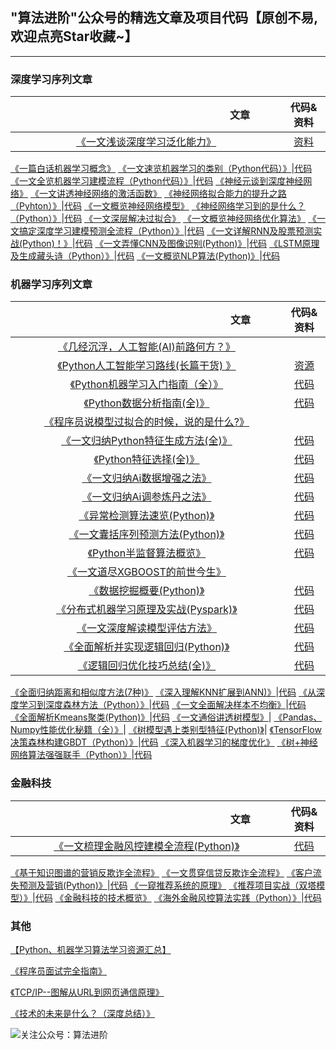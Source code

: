 ## "算法进阶"公众号的精选文章及项目代码【原创不易,欢迎点亮Star收藏~】


---
<h3 id="2">深度学习序列文章</h3>

|<img width=300/>文章<img width=300/>| 代码&资料|
 :-: | :-: |
[《一文浅谈深度学习泛化能力》](https://github.com/aialgorithm/Blog/issues/46)|[资料](https://github.com/aialgorithm/Blog/tree/master/projects/%E4%B8%80%E6%96%87%E6%B5%85%E8%B0%88%E6%B7%B1%E5%BA%A6%E5%AD%A6%E4%B9%A0%E6%B3%9B%E5%8C%96%E8%83%BD%E5%8A%9B)
[《一篇白话机器学习概念》](https://github.com/aialgorithm/Blog/issues/19)
[《一文速览机器学习的类别（Python代码）》](https://github.com/aialgorithm/Blog/issues/20)|[代码](https://github.com/aialgorithm/Blog/tree/master/projects/%E4%B8%80%E6%96%87%E9%80%9F%E8%A7%88%E6%9C%BA%E5%99%A8%E5%AD%A6%E4%B9%A0%E7%9A%84%E7%B1%BB%E5%88%AB%EF%BC%88Python%E4%BB%A3%E7%A0%81%EF%BC%89)
[《一文全览机器学习建模流程（Python代码）》](https://github.com/aialgorithm/Blog/issues/21)|[代码](https://github.com/aialgorithm/Blog/tree/master/projects/%E4%B8%80%E6%96%87%E5%85%A8%E8%A7%88%E6%9C%BA%E5%99%A8%E5%AD%A6%E4%B9%A0%E5%BB%BA%E6%A8%A1%E6%B5%81%E7%A8%8B%EF%BC%88Python%E4%BB%A3%E7%A0%81%EF%BC%89)
[《神经元谈到深度神经网络》](https://github.com/aialgorithm/Blog/issues/23)
[《一文讲透神经网络的激活函数》](https://github.com/aialgorithm/Blog/issues/24)
[《神经网络拟合能力的提升之路（Pyhton）》](https://github.com/aialgorithm/Blog/issues/25)|[代码](https://github.com/aialgorithm/Blog/tree/master/projects/%E7%A5%9E%E7%BB%8F%E7%BD%91%E7%BB%9C%E6%8B%9F%E5%90%88%E8%83%BD%E5%8A%9B%E7%9A%84%E6%8F%90%E5%8D%87%E4%B9%8B%E8%B7%AF%EF%BC%88Pyhton%EF%BC%89)
[《一文概览神经网络模型》](https://github.com/aialgorithm/Blog/issues/26)
[《神经网络学习到的是什么？（Python）》](https://github.com/aialgorithm/Blog/issues/27)|[代码](https://github.com/aialgorithm/Blog/tree/master/projects/%E7%A5%9E%E7%BB%8F%E7%BD%91%E7%BB%9C%E5%AD%A6%E4%B9%A0%E5%88%B0%E7%9A%84%E6%98%AF%E4%BB%80%E4%B9%88%EF%BC%9F%EF%BC%88Python%EF%BC%89)
[《一文深层解决过拟合》](https://github.com/aialgorithm/Blog/issues/29)
[《一文概览神经网络优化算法》](https://github.com/aialgorithm/Blog/issues/30)
[《一文搞定深度学习建模预测全流程（Python）》](https://github.com/aialgorithm/Blog/issues/31)|[代码](https://github.com/aialgorithm/Blog/tree/master/projects/%E4%B8%80%E6%96%87%E6%90%9E%E5%AE%9A%E6%B7%B1%E5%BA%A6%E5%AD%A6%E4%B9%A0%E5%BB%BA%E6%A8%A1%E9%A2%84%E6%B5%8B%E5%85%A8%E6%B5%81%E7%A8%8B(Python))
[《一文详解RNN及股票预测实战(Python)！》](https://github.com/aialgorithm/Blog/issues/35)|[代码](https://github.com/aialgorithm/Blog/tree/master/projects/%E4%B8%80%E6%96%87%E8%AF%A6%E8%A7%A3RNN%E5%8F%8A%E5%AE%9E%E6%88%98(Python))
[《一文弄懂CNN及图像识别(Python)》](https://github.com/aialgorithm/Blog/issues/37)|[代码](https://github.com/aialgorithm/Blog/tree/master/projects/%E4%B8%80%E6%96%87%E5%BC%84%E6%87%82CNN%E5%8F%8A%E5%9B%BE%E5%83%8F%E8%AF%86%E5%88%AB(Python))
[《LSTM原理及生成藏头诗（Python）》](https://github.com/aialgorithm/Blog/issues/41)|[代码](https://github.com/aialgorithm/Blog/tree/master/projects/LSTM)
[《一文概览NLP算法(Python)》](https://github.com/aialgorithm/Blog/issues/52)|[代码](https://github.com/aialgorithm/Blog/tree/master/projects/%E4%B8%80%E6%96%87%E6%A6%82%E8%A7%88NLP%E7%AE%97%E6%B3%95%EF%BC%88Python%EF%BC%89)

<h3 id="1">机器学习序列文章</h3>

|<img width=300/>文章<img width=300/>| 代码&资料|
 :-: | :-: |
[《几经沉浮，人工智能(AI)前路何方？》](https://github.com/aialgorithm/Blog/issues/16)|
[《Python人工智能学习路线(长篇干货) 》](https://github.com/aialgorithm/Blog/issues/22)|[资源](https://github.com/aialgorithm/AiPy)
[《Python机器学习入门指南（全）》](https://github.com/aialgorithm/Blog/issues/2)|[代码](https://github.com/aialgorithm/Blog/tree/master/projects/Python%E6%9C%BA%E5%99%A8%E5%AD%A6%E4%B9%A0%E5%85%A5%E9%97%A8%E6%8C%87%E5%8D%97demo)
[《Python数据分析指南(全)》](https://github.com/aialgorithm/Blog/issues/14)|[代码](https://github.com/aialgorithm/Blog/tree/master/projects/Python%E6%95%B0%E6%8D%AE%E5%88%86%E6%9E%90%E6%8C%87%E5%8D%97(%E5%85%A8))
[《程序员说模型过拟合的时候，说的是什么?》](https://github.com/aialgorithm/Blog/issues/3)|
[《一文归纳Python特征生成方法(全)》](https://github.com/aialgorithm/Blog/issues/11)|[代码](https://github.com/aialgorithm/Blog/tree/master/projects/%E4%B8%80%E6%96%87%E5%BD%92%E7%BA%B3Python%E7%89%B9%E5%BE%81%E7%94%9F%E6%88%90%E6%96%B9%E6%B3%95)
[《Python特征选择(全)》](https://github.com/aialgorithm/Blog/issues/10)|[代码](https://github.com/aialgorithm/Blog/tree/master/projects/Python%E7%89%B9%E5%BE%81%E9%80%89%E6%8B%A9)
[《一文归纳Ai数据增强之法》](https://github.com/aialgorithm/Blog/issues/13)|[代码](https://github.com/aialgorithm/Blog/tree/master/projects/%E4%B8%80%E6%96%87%E5%BD%92%E7%BA%B3Ai%E6%95%B0%E6%8D%AE%E5%A2%9E%E5%BC%BA%E4%B9%8B%E6%B3%95)
[《一文归纳Ai调参炼丹之法》](https://github.com/aialgorithm/Blog/issues/12)|[代码](https://github.com/aialgorithm/Blog/tree/master/projects/%E4%B8%80%E6%96%87%E5%BD%92%E7%BA%B3Ai%E8%B0%83%E5%8F%82%E7%82%BC%E4%B8%B9%E4%B9%8B%E6%B3%95)
[《异常检测算法速览(Python)》](https://github.com/aialgorithm/Blog/issues/18)|[代码](https://github.com/aialgorithm/Blog/tree/master/projects/%E5%BC%82%E5%B8%B8%E6%A3%80%E6%B5%8B%E7%AE%97%E6%B3%95%E9%80%9F%E8%A7%88(Python%E6%BA%90%E7%A0%81))
[《一文囊括序列预测方法(Python)》](https://github.com/aialgorithm/Blog/issues/7)|[代码](https://github.com/aialgorithm/Blog/tree/master/projects/%E4%B8%80%E6%96%87%E5%9B%8A%E6%8B%AC%E5%BA%8F%E5%88%97%E9%A2%84%E6%B5%8B%E6%96%B9%E6%B3%95(Python))
[《Python半监督算法概览》](https://github.com/aialgorithm/Blog/issues/15)|[代码](https://github.com/aialgorithm/Blog/tree/master/projects/Python%E5%8D%8A%E7%9B%91%E7%9D%A3%E7%AE%97%E6%B3%95%E6%A6%82%E8%A7%88)
[《一文道尽XGBOOST的前世今生》](https://github.com/aialgorithm/Blog/issues/4)|
[《数据挖掘概要(Python)》](https://github.com/aialgorithm/datamining)|[代码](https://github.com/aialgorithm/Blog/tree/master/projects/Python%E6%95%B0%E6%8D%AE%E6%8C%96%E6%8E%98%E6%A6%82%E8%A6%81)
[《分布式机器学习原理及实战(Pyspark)》](https://github.com/aialgorithm/Blog/issues/17)|[代码](https://github.com/aialgorithm/Blog/tree/master/projects/%E5%88%86%E5%B8%83%E5%BC%8F%E6%9C%BA%E5%99%A8%E5%AD%A6%E4%B9%A0%E5%8E%9F%E7%90%86%E5%8F%8A%E5%AE%9E%E6%88%98(Pyspark))
[《一文深度解读模型评估方法》](https://github.com/aialgorithm/Blog/issues/32)|[代码](https://github.com/aialgorithm/Blog/tree/master/projects/%E4%B8%80%E6%96%87%E6%B7%B1%E5%BA%A6%E8%A7%A3%E8%AF%BB%E6%A8%A1%E5%9E%8B%E8%AF%84%E4%BC%B0%E6%96%B9%E6%B3%95)
[《全面解析并实现逻辑回归(Python)》](https://github.com/aialgorithm/Blog/issues/33)|[代码](https://github.com/aialgorithm/Blog/tree/master/projects/%E5%85%A8%E9%9D%A2%E8%A7%A3%E6%9E%90%E9%80%BB%E8%BE%91%E5%9B%9E%E5%BD%92%E6%A8%A1%E5%9E%8B%E5%8F%8A%E5%AE%9E%E7%8E%B0(Python))
[《逻辑回归优化技巧总结(全)》](https://github.com/aialgorithm/Blog/issues/34)|[代码](https://github.com/aialgorithm/Blog/tree/master/projects/%E9%80%BB%E8%BE%91%E5%9B%9E%E5%BD%92%E4%BC%98%E5%8C%96%E6%8A%80%E5%B7%A7%E6%80%BB%E7%BB%93(%E5%85%A8))
[《全面归纳距离和相似度方法(7种)》](https://github.com/aialgorithm/Blog/issues/36)
[《深入理解KNN扩展到ANN)》](https://github.com/aialgorithm/Blog/issues/38)|[代码](https://github.com/aialgorithm/Blog/tree/master/projects/%E6%B7%B1%E5%85%A5%E7%90%86%E8%A7%A3KNN%E6%89%A9%E5%B1%95%E5%88%B0ANN)
[《从深度学习到深度森林方法（Python）》](https://github.com/aialgorithm/Blog/issues/38)|[代码](https://github.com/aialgorithm/Blog/tree/master/projects/%E6%B7%B1%E5%BA%A6%E6%A3%AE%E6%9E%97%E9%A2%84%E6%B5%8B)
[《一文全面解决样本不均衡》](https://github.com/aialgorithm/Blog/issues/40)|[代码](https://github.com/aialgorithm/Blog/tree/master/projects/%E4%B8%80%E6%96%87%E8%A7%A3%E5%86%B3%E6%A0%B7%E6%9C%AC%E4%B8%8D%E5%9D%87%E8%A1%A1(%E5%85%A8))
[《全面解析Kmeans聚类(Python)》](https://github.com/aialgorithm/Blog/issues/42)|[代码](./projects/kmeans++)
[《一文通俗讲透树模型》](https://github.com/aialgorithm/Blog/issues/47)|[]()
[《Pandas、Numpy性能优化秘籍（全）》](https://github.com/aialgorithm/Blog/issues/48)|[]()
[《树模型遇上类别型特征(Python)》](https://github.com/aialgorithm/Blog/issues/49)|[]()
[《TensorFlow决策森林构建GBDT（Python）》](https://github.com/aialgorithm/Blog/issues/50)|[代码](https://github.com/aialgorithm/Blog/tree/master/projects/TensorFlow%E5%86%B3%E7%AD%96%E6%A3%AE%E6%9E%97%E5%AE%9E%E8%B7%B5)
[《深入机器学习的梯度优化》](https://github.com/aialgorithm/Blog/issues/51)
[《树+神经网络算法强强联手（Python）》](https://github.com/aialgorithm/Blog/issues/57)|[代码](https://github.com/aialgorithm/Blog/tree/master/projects/%E6%A0%91%2B%E7%A5%9E%E7%BB%8F%E7%BD%91%E7%BB%9C%E5%BC%BA%E5%BC%BA%E8%81%94%E6%89%8B(Python))
<h3 id="3">金融科技</h3>

|<img width=300/>文章<img width=300/>| 代码&资料|
 :-: | :-: |
 [《一文梳理金融风控建模全流程(Python)》](https://github.com/aialgorithm/Blog/issues/44)|[代码](https://github.com/aialgorithm/Blog/tree/master/projects/%E4%B8%80%E6%96%87%E6%A2%B3%E7%90%86%E9%A3%8E%E6%8E%A7%E5%BB%BA%E6%A8%A1%E5%85%A8%E6%B5%81%E7%A8%8B)
[《基于知识图谱的营销反欺诈全流程》](https://github.com/aialgorithm/Blog/issues/6)
[《一文贯穿信贷反欺诈全流程》](https://github.com/aialgorithm/Blog/issues/9)
[《客户流失预测及营销(Python)》](https://github.com/aialgorithm/Blog/issues/8)|[代码](https://github.com/aialgorithm/Blog/tree/master/projects/%E5%AE%A2%E6%88%B7%E6%B5%81%E5%A4%B1%E9%A2%84%E6%B5%8B%E5%8F%8A%E8%90%A5%E9%94%80)
[《一窥推荐系统的原理》](https://github.com/aialgorithm/Blog/issues/43)
[《推荐项目实战（双塔模型）》](https://github.com/aialgorithm/Blog/issues/45)|[代码](https://github.com/aialgorithm/Blog/tree/master/projects/%E6%8E%A8%E8%8D%90%E7%AE%97%E6%B3%95%E5%AE%9E%E6%88%98)
[《金融科技的技术概览》](https://github.com/aialgorithm/Blog/issues/56)
[《海外金融风控算法实践（Python）》](https://github.com/aialgorithm/Blog/issues/55)|[代码](https://github.com/aialgorithm/Blog/tree/master/projects/%E6%B5%B7%E5%A4%96%E9%87%91%E8%9E%8D%E9%A3%8E%E6%8E%A7%E5%AE%9E%E8%B7%B5)


### 其他
[【Python、机器学习算法学习资源汇总】](https://github.com/aialgorithm/AiPy)

[《程序员面试完全指南》](https://github.com/aialgorithm/Blog/issues/28)

[《TCP/IP--图解从URL到网页通信原理》](https://github.com/aialgorithm/Blog/issues/1)

[《技术的未来是什么？（深度总结）》](https://github.com/aialgorithm/Blog/issues/54)


![关注公众号：算法进阶](https://user-images.githubusercontent.com/33707637/119756102-9f9b5200-bed5-11eb-85f9-5dbc264d447d.png)
